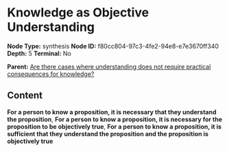 # Knowledge as Objective Understanding

**Node Type:** synthesis
**Node ID:** f80cc804-97c3-4fe2-94e8-e7e3670ff340
**Depth:** 5
**Terminal:** No

**Parent:** [Are there cases where understanding does not require practical consequences for knowledge?](are-there-cases-where-understanding-does-not-require-practical-consequences-for-knowledge-antithesis-1b207d30-c2d8-44b6-a60f-ebe232eb32ef.md)

## Content

**For a person to know a proposition, it is necessary that they understand the proposition**, **For a person to know a proposition, it is necessary for the proposition to be objectively true**, **For a person to know a proposition, it is sufficient that they understand the proposition and the proposition is objectively true**
